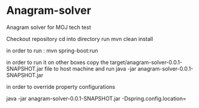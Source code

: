 # Anagram-solver
Anagram solver for  MOJ tech test

Checkout repository
cd into directory
run mvn clean install

in order to run :
mvn spring-boot:run 

in order to run it on other boxes copy the target/anagram-solver-0.0.1-SNAPSHOT.jar file to host machine 
and run java -jar anagram-solver-0.0.1-SNAPSHOT.jar

in order to override property configurations

java -jar anagram-solver-0.0.1-SNAPSHOT.jar -Dspring.config.location=<path to your application.propertties>
